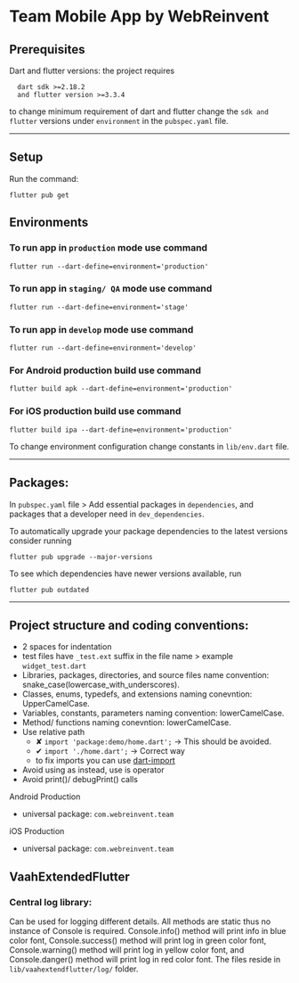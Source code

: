 # Team Mobile App by WebReinvent

## Prerequisites

Dart and flutter versions: the project requires
``` 
  dart sdk >=2.18.2
  and flutter version >=3.3.4
```

to change minimum requirement of dart and flutter change the `sdk and flutter` versions under `environment` in the `pubspec.yaml` file.
<hr />

## Setup

Run the command: 
```
flutter pub get
```

## Environments


### To run app in `production` mode use command 
```
flutter run --dart-define=environment='production'
```

### To run app in `staging/ QA` mode use command 
```
flutter run --dart-define=environment='stage'
```

### To run app in `develop` mode use command 
```
flutter run --dart-define=environment='develop'
```

### For Android production build use command
```
flutter build apk --dart-define=environment='production'
```

### For iOS production build use command
```
flutter build ipa --dart-define=environment='production'
```

To change environment configuration change constants in `lib/env.dart` file.
<hr />

## Packages:
In `pubspec.yaml` file > Add essential packages in `dependencies`, and packages that a developer need in `dev_dependencies`.

To automatically upgrade your package dependencies to the latest versions consider running
```
flutter pub upgrade --major-versions
```

To see which dependencies have newer versions available, run
```
flutter pub outdated
```
<hr />

## Project structure and coding conventions:
- 2 spaces for indentation
- test files have `_test.ext` suffix in the file name > example `widget_test.dart`
- Libraries, packages, directories, and source files name convention: snake_case(lowercase_with_underscores).
- Classes, enums, typedefs, and extensions naming conevntion: UpperCamelCase.
- Variables, constants, parameters naming convention: lowerCamelCase.
- Method/ functions naming conevntion: lowerCamelCase.
- Use relative path
  - ✘ `import 'package:demo/home.dart';` -> This should be avoided.
  - ✔ `import './home.dart';` -> Correct way
  - to fix imports you can use [dart-import](https://marketplace.visualstudio.com/items?itemName=luanpotter.dart-import)
- Avoid using as instead, use is operator
- Avoid print()/ debugPrint() calls

Android Production
- universal package: `com.webreinvent.team`

iOS Production
- universal package: `com.webreinvent.team`

## VaahExtendedFlutter

### Central log library:

Can be used for logging different details. All methods are static thus no instance of Console is required. Console.info() method will print info in blue color font, Console.success() method will print log in green color font, Console.warning() method will print log in yellow color font, and Console.danger() method will print log in red color font. The files reside in `lib/vaahextendflutter/log/` folder.